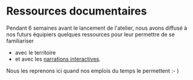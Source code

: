 # Ressources documentaires

Pendant 6 semaines avant le lancement de l'atelier, nous avons diffusé à nos futurs équipiers quelques ressources pour leur permettre de se familiariser 
- avec le territoire 
- et avec les [narrations interactives](narrations-interactives.md).

Nous les reprenons ici quand nos emplois du temps le permettent :- )

